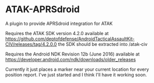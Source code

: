 # ATAK-APRSdroid
A plugin to provide APRSdroid integration for ATAK 

Requires the ATAK SDK version 4.2.0 available at https://github.com/deptofdefense/AndroidTacticalAssaultKit-CIV/releases/tag/4.2.0.0
the SDK should be extracted into /atak-civ

Requires the Android NDK Revision 12b (June 2016) available at https://developer.android.com/ndk/downloads/older_releases

Currently it just places a marker near your current location for every position report.  I've just started and I think I'll have it working soon.